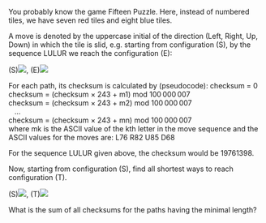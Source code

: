   <p>You probably know the game Fifteen Puzzle. Here, instead of numbered tiles, we have seven red tiles and eight blue tiles.</p>  <p>A move is denoted by the uppercase initial of the direction (Left, Right, Up, Down) in which the tile is slid, e.g. starting from configuration (S), by the sequence LULUR we reach the configuration (E):</p>  <p>    (S)<img src="project/images/p_244_start.gif" />,&nbsp;(E)<img src="project/images/p_244_example.gif" />      </p>  <p>For each path, its checksum is calculated by (pseudocode):    checksum = 0<br />  checksum = (checksum &times; 243 + m1) mod 100&thinsp;000&thinsp;007<br />  checksum = (checksum &times; 243 + m2) mod 100&thinsp;000&thinsp;007<br />  &nbsp;&nbsp;&nbsp;&hellip;<br />  checksum = (checksum &times; 243 + mn) mod 100&thinsp;000&thinsp;007<br />    where mk is the ASCII value of the kth letter in the move sequence and the ASCII values for the moves are:        L76  R82  U85  D68      </p>  <p>For the sequence LULUR given above, the checksum would be 19761398.</p>  <p>Now, starting from configuration (S),  find all shortest ways to reach configuration (T).</p>  <p>    (S)<img src="project/images/p_244_start.gif" />,&nbsp;(T)<img src="project/images/p_244_target.gif" />      </p>  <p>What is the sum of all checksums for the paths having the minimal length?</p>  